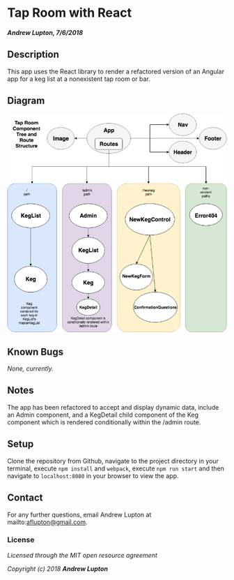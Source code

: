 # Tap Room with React
#### _Andrew Lupton, 7/6/2018_

## Description

This app uses the React library to render a refactored version of an Angular app for a keg list at a nonexistent tap room or bar.

## Diagram
![](src/assets/images/TapRoom.png)

## Known Bugs
_None, currently._

## Notes

The app has been refactored to accept and display dynamic data, include an Admin component, and a KegDetail child component of the Keg component which is rendered conditionally within the /admin route.

## Setup

Clone the repository from Github, navigate to the project directory in your terminal, execute `npm install` and `webpack`, execute `npm run start` and then navigate to `localhost:8080` in your browser to view the app.

## Contact

For any further questions, email Andrew Lupton at mailto:aflupton@gmail.com.

### License

*Licensed through the MIT open resource agreement*

_Copyright (c) 2018 **_Andrew Lupton_**_
